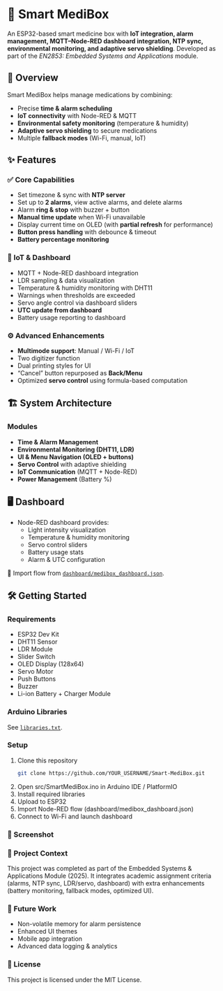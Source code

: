 # 💊 Smart MediBox
An ESP32-based smart medicine box with **IoT integration, alarm management, MQTT–Node-RED dashboard integration, NTP sync, environmental monitoring, and adaptive servo shielding**.  Developed as part of the *EN2853: Embedded Systems and Applications* module.


## 🚀 Overview
Smart MediBox helps manage medications by combining:
- Precise **time & alarm scheduling**
- **IoT connectivity** with Node-RED & MQTT
- **Environmental safety monitoring** (temperature & humidity)
- **Adaptive servo shielding** to secure medications
- Multiple **fallback modes** (Wi-Fi, manual, IoT)


## ✨ Features

### ✅ Core Capabilities
- Set timezone & sync with **NTP server**
- Set up to **2 alarms**, view active alarms, and delete alarms
- Alarm **ring & stop** with buzzer + button
- **Manual time update** when Wi-Fi unavailable
- Display current time on OLED (with **partial refresh** for performance)
- **Button press handling** with debounce & timeout
- **Battery percentage monitoring**

### 📡 IoT & Dashboard
- MQTT + Node-RED dashboard integration
- LDR sampling & data visualization
- Temperature & humidity monitoring with DHT11
- Warnings when thresholds are exceeded
- Servo angle control via dashboard sliders
- **UTC update from dashboard**
- Battery usage reporting to dashboard

### ⚙️ Advanced Enhancements
- **Multimode support**: Manual / Wi-Fi / IoT
- Two digitizer function
- Dual printing styles for UI
- “Cancel” button repurposed as **Back/Menu**
- Optimized **servo control** using formula-based computation



## 🏗️ System Architecture

### Modules
- **Time & Alarm Management**
- **Environmental Monitoring (DHT11, LDR)**
- **UI & Menu Navigation (OLED + buttons)**
- **Servo Control** with adaptive shielding
- **IoT Communication** (MQTT + Node-RED)
- **Power Management** (Battery %)




## 🖥️ Dashboard

- Node-RED dashboard provides:
  - Light intensity visualization
  - Temperature & humidity monitoring
  - Servo control sliders
  - Battery usage stats
  - Alarm & UTC configuration

📌 Import flow from [`dashboard/medibox_dashboard.json`](dashboard/medibox_dashboard.json).



## 🛠️ Getting Started

### Requirements
- ESP32 Dev Kit
- DHT11 Sensor
- LDR Module
- Slider Switch
- OLED Display (128x64)
- Servo Motor
- Push Buttons
- Buzzer
- Li-ion Battery + Charger Module

### Arduino Libraries
See [`libraries.txt`](libraries.txt).

### Setup
1. Clone this repository  
   ```bash
   git clone https://github.com/YOUR_USERNAME/Smart-MediBox.git
2. Open src/SmartMediBox.ino in Arduino IDE / PlatformIO
3. Install required libraries
4. Upload to ESP32
5. Import Node-RED flow (dashboard/medibox_dashboard.json)
6. Connect to Wi-Fi and launch dashboard

### 📸 Screenshot
	
### 📝 Project Context

This project was completed as part of the Embedded Systems & Applications Module (2025).
It integrates academic assignment criteria (alarms, NTP sync, LDR/servo, dashboard) with extra enhancements (battery monitoring, fallback modes, optimized UI).

### 📌 Future Work
- Non-volatile memory for alarm persistence
- Enhanced UI themes
- Mobile app integration
- Advanced data logging & analytics

### 📄 License

This project is licensed under the MIT License.